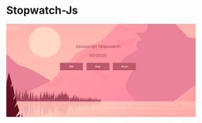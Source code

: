 # Stopwatch-Js
![Image_Stopwatch](https://github.com/andrezadesousa/Stopwatch-Js/blob/master/assets/img/img-2.jpg)
